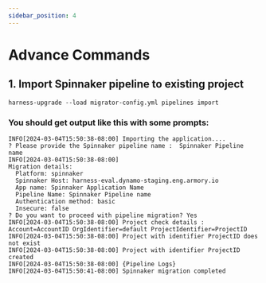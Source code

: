 ```yaml
---
sidebar_position: 4
---
```


# Advance Commands

## 1. Import Spinnaker pipeline to existing project
`
harness-upgrade --load migrator-config.yml pipelines import
`
### You should get output like this with some prompts:
```shell
INFO[2024-03-04T15:50:38-08:00] Importing the application....
? Please provide the Spinnaker pipeline name :  Spinnaker Pipeline name
INFO[2024-03-04T15:50:38-08:00]
Migration details:
  Platform: spinnaker
  Spinnaker Host: harness-eval.dynamo-staging.eng.armory.io
  App name: Spinnaker Application Name
  Pipeline Name: Spinnaker Pipeline name
  Authentication method: basic
  Insecure: false
? Do you want to proceed with pipeline migration? Yes
INFO[2024-03-04T15:50:38-08:00] Project check details :                       Account=AccountID OrgIdentifier=default ProjectIdentifier=ProjectID
INFO[2024-03-04T15:50:38-08:00] Project with identifier ProjectID does not exist
INFO[2024-03-04T15:50:38-08:00] Project with identifier ProjectID created
INFO[2024-03-04T15:50:38-08:00] {Pipeline Logs}
INFO[2024-03-04T15:50:41-08:00] Spinnaker migration completed
```

